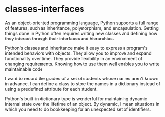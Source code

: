 # classes-interfaces


As an object-oriented programming language, Python supports a full range of features, such as inheritance, polymorphism, and encapsulation. Getting things done in Python often requires writing new classes and defining how they interact through their interfaces and hierarchies.

Python's classes and inheritance make it easy to express a program's intended behaviors with objects. They allow you to improve and expand functionality over time. They provide flexibility in an environment of changing requirements. Knowing how to use them well enables you to write maintainable code


I want to record the grades of a set of students whose names aren't known in advance. I can define a class to store the names in a dictionary instead of using a predefined attribute for each student.

Python's built-in dictionary type is wonderful for maintaining dynamic internal state over the lifetime of an object. By dynamic, I mean situations in which you need to do bookkeeping for an unexpected set of identifiers.